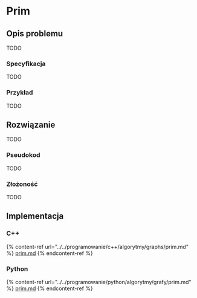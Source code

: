 # Prim

## Opis problemu

TODO

### Specyfikacja

TODO

### Przykład

TODO

## Rozwiązanie

TODO

### Pseudokod

TODO

### Złożoność

TODO

## Implementacja

### C++

{% content-ref url="../../programowanie/c++/algorytmy/graphs/prim.md" %}
[prim.md](../../programowanie/c++/algorytmy/graphs/prim.md)
{% endcontent-ref %}

### Python

{% content-ref url="../../programowanie/python/algorytmy/grafy/prim.md" %}
[prim.md](../../programowanie/python/algorytmy/grafy/prim.md)
{% endcontent-ref %}
